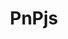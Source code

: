 ---
title: "PnPjs"
description: "Consume SharePoint, Graph, and Office 365 REST APIs in a type-safe way with these fluent libraries. You can use it within SharePoint Framework, Nodejs, or any JavaScript project."
image: "images/sdks-background-pnpjs.webp"
externalLink: "https://pnp.github.io/pnpjs/"
---